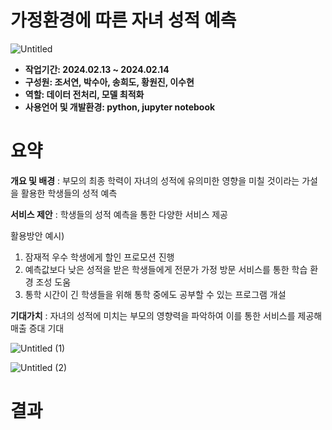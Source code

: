 # 가정환경에 따른 자녀 성적 예측
![Untitled](https://github.com/westnowise/machinelearning_2/assets/156265958/3f14d24c-6ef0-4380-ade7-67fe6a243c01)

- **작업기간: 2024.02.13 ~ 2024.02.14**
- **구성원: 조서연, 박수아, 송희도, 황원진, 이수현**
- **역할: 데이터 전처리, 모델 최적화**
- **사용언어 및 개발환경: python, jupyter notebook**

# 요약
**개요 및 배경** : 
부모의 최종 학력이 자녀의 성적에 유의미한 영향을 미칠 것이라는 가설을 활용한 학생들의 성적 예측

**서비스 제안** : 
학생들의 성적 예측을 통한 다양한 서비스 제공

활용방안 예시) 
1. 잠재적 우수 학생에게 할인 프로모션 진행
2. 예측값보다 낮은 성적을 받은 학생들에게 전문가 가정 방문 서비스를 통한
학습 환경 조성 도움
3. 통학 시간이 긴 학생들을 위해 통학 중에도 공부할 수 있는 프로그램 개설

**기대가치** : 
자녀의 성적에 미치는 부모의 영향력을 파악하여 이를 통한 서비스를 제공해 매출 증대 기대

![Untitled (1)](https://github.com/westnowise/machinelearning_2/assets/156265958/a6007b87-3595-4bf4-add8-d67d2f0aedac)

![Untitled (2)](https://github.com/westnowise/machinelearning_2/assets/156265958/a77056ac-d928-4c30-9503-5daa5cbe4f02)

# 결과




